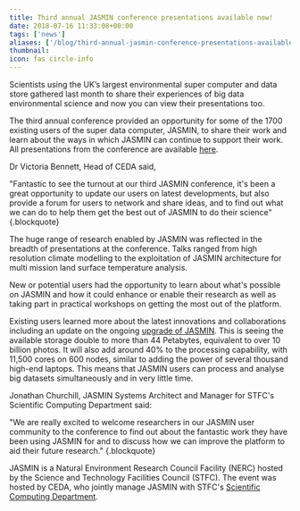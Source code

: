 ```yaml
---
title: Third annual JASMIN conference presentations available now!
date: 2018-07-16 11:33:08+00:00
tags: ['news']
aliases: ['/blog/third-annual-jasmin-conference-presentations-available-now']
thumbnail: 
icon: fas circle-info
---
```


Scientists using the UK’s largest environmental super computer and data store gathered last month to share their experiences of big data environmental science and now you can view their presentations too.

The third annual conference provided an opportunity for some of the 1700 existing users of the super data computer, JASMIN, to share their work and learn about the ways in which JASMIN can continue to support their work. All presentations from the conference are available [here](http://www.jasmin.ac.uk/jasmin2018/).

Dr Victoria Bennett, Head of CEDA said, 

"Fantastic to see the turnout at our third JASMIN conference, it's been a great opportunity to update our users on latest developments, but also provide a forum for users to network and share ideas, and to find out what we can do to help them get the best out of JASMIN to do their science"
{.blockquote}

The huge range of research enabled by JASMIN was reflected in the breadth of presentations at the conference. Talks ranged from high resolution climate modelling to the exploitation of JASMIN architecture for multi mission land surface temperature analysis.

New or potential users had the opportunity to learn about what's possible on JASMIN and how it could enhance or enable their research as well as taking part in practical workshops on getting the most out of the platform.

Existing users learned more about the latest innovations and collaborations including an update on the ongoing [upgrade of JASMIN](https://www.ralspace.stfc.ac.uk/Pages/Upgrade-to-UK-environmental-science-super-computer-will-make-it-twice-as-capable-.aspx). This is seeing the available storage double to more than 44 Petabytes, equivalent to over 10 billion photos. It will also add around 40% to the processing capability, with 11,500 cores on 600 nodes, similar to adding the power of several thousand high-end laptops. This means that JASMIN users can process and analyse big datasets simultaneously and in very little time.

Jonathan Churchill, JASMIN Systems Architect and Manager for STFC's Scientific Computing Department said:

"We are really excited to welcome researchers in our JASMIN user community to the conference to find out about the fantastic work they have been using JASMIN for and to discuss how we can improve the platform to aid their future research."
{.blockquote}

JASMIN is a Natural Environment Research Council Facility (NERC) hosted by the Science and Technology Facilities Council (STFC). The event was hosted by CEDA, who jointly manage JASMIN with STFC's [Scientific Computing Department](http://www.scd.stfc.ac.uk/).​
